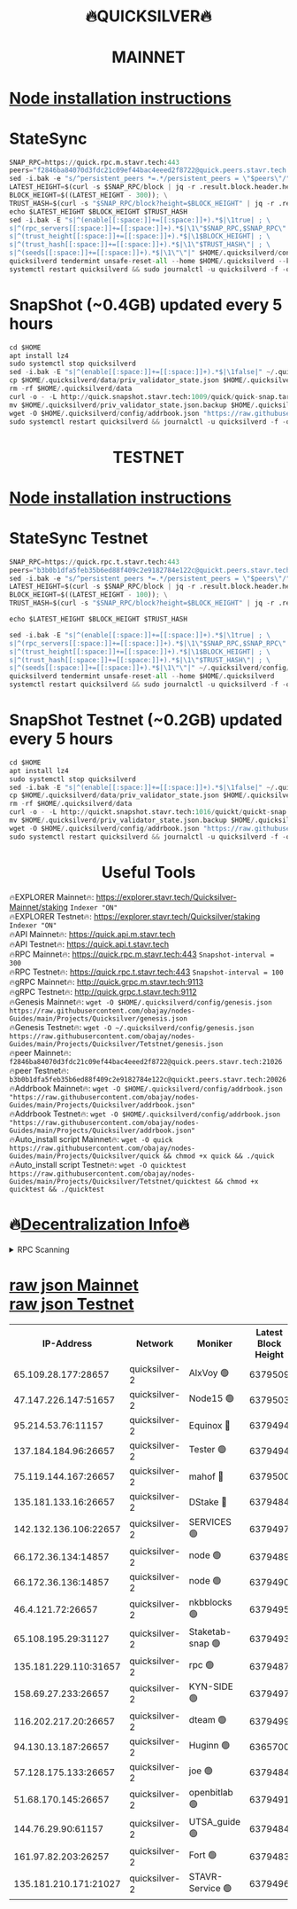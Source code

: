 <h1 align="center"> 🔥QUICKSILVER🔥</h1>

<h1 align="center"> MAINNET</h1>

[Node installation instructions](https://github.com/obajay/nodes-Guides/tree/main/Projects/Quicksilver)
=

# StateSync
```python
SNAP_RPC=https://quick.rpc.m.stavr.tech:443
peers="f2846ba84070d3fdc21c09ef44bac4eeed2f8722@quick.peers.stavr.tech:21026"
sed -i.bak -e "s/^persistent_peers *=.*/persistent_peers = \"$peers\"/" $HOME/.quicksilverd/config/config.toml
LATEST_HEIGHT=$(curl -s $SNAP_RPC/block | jq -r .result.block.header.height); \
BLOCK_HEIGHT=$((LATEST_HEIGHT - 300)); \
TRUST_HASH=$(curl -s "$SNAP_RPC/block?height=$BLOCK_HEIGHT" | jq -r .result.block_id.hash)
echo $LATEST_HEIGHT $BLOCK_HEIGHT $TRUST_HASH
sed -i.bak -E "s|^(enable[[:space:]]+=[[:space:]]+).*$|\1true| ; \
s|^(rpc_servers[[:space:]]+=[[:space:]]+).*$|\1\"$SNAP_RPC,$SNAP_RPC\"| ; \
s|^(trust_height[[:space:]]+=[[:space:]]+).*$|\1$BLOCK_HEIGHT| ; \
s|^(trust_hash[[:space:]]+=[[:space:]]+).*$|\1\"$TRUST_HASH\"| ; \
s|^(seeds[[:space:]]+=[[:space:]]+).*$|\1\"\"|" $HOME/.quicksilverd/config/config.toml
quicksilverd tendermint unsafe-reset-all --home $HOME/.quicksilverd --keep-addr-book
systemctl restart quicksilverd && sudo journalctl -u quicksilverd -f -o cat
```

# SnapShot (~0.4GB) updated every 5 hours
```python
cd $HOME
apt install lz4
sudo systemctl stop quicksilverd
sed -i.bak -E "s|^(enable[[:space:]]+=[[:space:]]+).*$|\1false|" ~/.quicksilverd/config/config.toml
cp $HOME/.quicksilverd/data/priv_validator_state.json $HOME/.quicksilverd/priv_validator_state.json.backup
rm -rf $HOME/.quicksilverd/data
curl -o - -L http://quick.snapshot.stavr.tech:1009/quick/quick-snap.tar.lz4 | lz4 -c -d - | tar -x -C $HOME/.quicksilverd --strip-components 2
mv $HOME/.quicksilverd/priv_validator_state.json.backup $HOME/.quicksilverd/data/priv_validator_state.json
wget -O $HOME/.quicksilverd/config/addrbook.json "https://raw.githubusercontent.com/obajay/nodes-Guides/main/Projects/Quicksilver/addrbook.json"
sudo systemctl restart quicksilverd && journalctl -u quicksilverd -f -o cat
```

<h1 align="center"> TESTNET</h1>

[Node installation instructions](https://github.com/obajay/nodes-Guides/tree/main/Projects/Quicksilver/Tetstnet)
=

# StateSync Testnet
```python
SNAP_RPC=https://quick.rpc.t.stavr.tech:443
peers="b3b0b1dfa5feb35b6ed88f409c2e9182784e122c@quickt.peers.stavr.tech:20026"
sed -i.bak -e "s/^persistent_peers *=.*/persistent_peers = \"$peers\"/" $HOME/.quicksilverd/config/config.toml
LATEST_HEIGHT=$(curl -s $SNAP_RPC/block | jq -r .result.block.header.height); \
BLOCK_HEIGHT=$((LATEST_HEIGHT - 100)); \
TRUST_HASH=$(curl -s "$SNAP_RPC/block?height=$BLOCK_HEIGHT" | jq -r .result.block_id.hash)

echo $LATEST_HEIGHT $BLOCK_HEIGHT $TRUST_HASH

sed -i.bak -E "s|^(enable[[:space:]]+=[[:space:]]+).*$|\1true| ; \
s|^(rpc_servers[[:space:]]+=[[:space:]]+).*$|\1\"$SNAP_RPC,$SNAP_RPC\"| ; \
s|^(trust_height[[:space:]]+=[[:space:]]+).*$|\1$BLOCK_HEIGHT| ; \
s|^(trust_hash[[:space:]]+=[[:space:]]+).*$|\1\"$TRUST_HASH\"| ; \
s|^(seeds[[:space:]]+=[[:space:]]+).*$|\1\"\"|" ~/.quicksilverd/config/config.toml
quicksilverd tendermint unsafe-reset-all --home $HOME/.quicksilverd
systemctl restart quicksilverd && sudo journalctl -u quicksilverd -f -o cat

```

# SnapShot Testnet (~0.2GB) updated every 5 hours
```python
cd $HOME
apt install lz4
sudo systemctl stop quicksilverd
sed -i.bak -E "s|^(enable[[:space:]]+=[[:space:]]+).*$|\1false|" ~/.quicksilverd/config/config.toml
cp $HOME/.quicksilverd/data/priv_validator_state.json $HOME/.quicksilverd/priv_validator_state.json.backup
rm -rf $HOME/.quicksilverd/data
curl -o - -L http://quickt.snapshot.stavr.tech:1016/quickt/quickt-snap.tar.lz4 | lz4 -c -d - | tar -x -C $HOME/.quicksilverd --strip-components 2
mv $HOME/.quicksilverd/priv_validator_state.json.backup $HOME/.quicksilverd/data/priv_validator_state.json
wget -O $HOME/.quicksilverd/config/addrbook.json "https://raw.githubusercontent.com/obajay/nodes-Guides/main/Projects/Quicksilver/Tetstnet/addrbook.json"
sudo systemctl restart quicksilverd && journalctl -u quicksilverd -f -o cat
```
 <h1 align="center"> Useful Tools</h1>

🔥EXPLORER Mainnet🔥:        https://explorer.stavr.tech/Quicksilver-Mainnet/staking    `Indexer "ON"` \
🔥EXPLORER Testnet🔥:        https://explorer.stavr.tech/Quicksilver/staking	        `Indexer "ON"` \
🔥API Mainnet🔥: 			 https://quick.api.m.stavr.tech \
🔥API Testnet🔥: 			 https://quick.api.t.stavr.tech \
🔥RPC Mainnet🔥:             https://quick.rpc.m.stavr.tech:443              `Snapshot-interval = 300` \
🔥RPC Testnet🔥:             https://quick.rpc.t.stavr.tech:443              `Snapshot-interval = 100` \
🔥gRPC Mainnet🔥:                    http://quick.grpc.m.stavr.tech:9113 \
🔥gRPC Testnet🔥:                    http://quick.grpc.t.stavr.tech:9112 \
🔥Genesis Mainnet🔥: `wget -O $HOME/.quicksilverd/config/genesis.json https://raw.githubusercontent.com/obajay/nodes-Guides/main/Projects/Quicksilver/genesis.json` \
🔥Genesis Testnet🔥: `wget -O ~/.quicksilverd/config/genesis.json https://raw.githubusercontent.com/obajay/nodes-Guides/main/Projects/Quicksilver/Tetstnet/genesis.json` \
🔥peer Mainnet🔥:					 `f2846ba84070d3fdc21c09ef44bac4eeed2f8722@quick.peers.stavr.tech:21026` \
🔥peer Testnet🔥:					 `b3b0b1dfa5feb35b6ed88f409c2e9182784e122c@quickt.peers.stavr.tech:20026` \
🔥Addrbook Mainnet🔥:    ```wget -O $HOME/.quicksilverd/config/addrbook.json "https://raw.githubusercontent.com/obajay/nodes-Guides/main/Projects/Quicksilver/addrbook.json"``` \
🔥Addrbook Testnet🔥:    ```wget -O $HOME/.quicksilverd/config/addrbook.json "https://raw.githubusercontent.com/obajay/nodes-Guides/main/Projects/Quicksilver/addrbook.json"``` \
🔥Auto_install script Mainnet🔥: ```wget -O quick https://raw.githubusercontent.com/obajay/nodes-Guides/main/Projects/Quicksilver/quick && chmod +x quick && ./quick``` \
🔥Auto_install script Testnet🔥: ```wget -O quicktest https://raw.githubusercontent.com/obajay/nodes-Guides/main/Projects/Quicksilver/Tetstnet/quicktest && chmod +x quicktest && ./quicktest```

🔥[Decentralization Info](https://github.com/obajay/StateSync-snapshots/tree/main/Projects/Quicksilver/Decentralization)🔥
=

<details>
<summary>RPC Scanning</summary>

<h2 align="center"> We scan nodes in real time every 4 hours. And we provide the final result of RPC endpoints.
We cannot influence the operation of these nodes in any way. </h2>


```python
If Voting Power is higher than 0 --> then the Node is a validator of the network and may be subject to attack and be a potential threat to the chain.
```
```python
We marked such validators with a red symbol
```

</details>

[raw json Mainnet](https://rpc-check.quickm.stavr.tech/quickm/rpc-quickm-result.json) \
[raw json Testnet](https://github.com/obajay/StateSync-snapshots/tree/main/Projects/Quicksilver/Rpc-Check-Testnet)
=


<table><tr><th>IP-Address</th><th>Network</th><th>Moniker</th><th>Latest Block Height</th><th>Earliest Block Height</th><th>Catching Up</th><th>Tx Index</th><th>Voting Power</th><th>Scan Time</th></tr><tr><td>65.109.28.177:28657</td><td>quicksilver-2</td><td>AlxVoy 🟢</td><td>6379509</td><td>3562001</td><td>False</td><td>off</td><td>0</td><td>2024-03-13T15:43:50.636894484UTC</td></tr><tr><td>47.147.226.147:51657</td><td>quicksilver-2</td><td>Node15 🟢</td><td>6379503</td><td>5151648</td><td>False</td><td>off</td><td>0</td><td>2024-03-13T15:43:13.566086722UTC</td></tr><tr><td>95.214.53.76:11157</td><td>quicksilver-2</td><td>Equinox 🔴</td><td>6379494</td><td>5322496</td><td>False</td><td>on</td><td>215771</td><td>2024-03-13T15:42:17.993461875UTC</td></tr><tr><td>137.184.184.96:26657</td><td>quicksilver-2</td><td>Tester 🟢</td><td>6379494</td><td>5550692</td><td>False</td><td>off</td><td>0</td><td>2024-03-13T15:42:18.877865010UTC</td></tr><tr><td>75.119.144.167:26657</td><td>quicksilver-2</td><td>mahof 🔴</td><td>6379500</td><td>5654794</td><td>False</td><td>on</td><td>287749</td><td>2024-03-13T15:42:58.029440317UTC</td></tr><tr><td>135.181.133.16:26657</td><td>quicksilver-2</td><td>DStake 🔴</td><td>6379484</td><td>5807001</td><td>False</td><td>on</td><td>79272</td><td>2024-03-13T15:41:22.368919666UTC</td></tr><tr><td>142.132.136.106:22657</td><td>quicksilver-2</td><td>SERVICES 🟢</td><td>6379497</td><td>5920001</td><td>False</td><td>on</td><td>0</td><td>2024-03-13T15:42:38.880618315UTC</td></tr><tr><td>66.172.36.134:14857</td><td>quicksilver-2</td><td>node 🟢</td><td>6379489</td><td>5950756</td><td>False</td><td>on</td><td>0</td><td>2024-03-13T15:41:51.656796906UTC</td></tr><tr><td>66.172.36.136:14857</td><td>quicksilver-2</td><td>node 🟢</td><td>6379490</td><td>5950756</td><td>False</td><td>on</td><td>0</td><td>2024-03-13T15:41:54.476984079UTC</td></tr><tr><td>46.4.121.72:26657</td><td>quicksilver-2</td><td>nkbblocks 🟢</td><td>6379495</td><td>6056301</td><td>False</td><td>on</td><td>0</td><td>2024-03-13T15:42:27.420269602UTC</td></tr><tr><td>65.108.195.29:31127</td><td>quicksilver-2</td><td>Staketab-snap 🟢</td><td>6379493</td><td>6075001</td><td>False</td><td>off</td><td>0</td><td>2024-03-13T15:42:11.558329592UTC</td></tr><tr><td>135.181.229.110:31657</td><td>quicksilver-2</td><td>rpc 🟢</td><td>6379487</td><td>6133480</td><td>False</td><td>on</td><td>0</td><td>2024-03-13T15:41:38.331799064UTC</td></tr><tr><td>158.69.27.233:26657</td><td>quicksilver-2</td><td>KYN-SIDE 🟢</td><td>6379497</td><td>6159001</td><td>False</td><td>on</td><td>0</td><td>2024-03-13T15:42:34.121715807UTC</td></tr><tr><td>116.202.217.20:26657</td><td>quicksilver-2</td><td>dteam 🟢</td><td>6379499</td><td>6169501</td><td>False</td><td>on</td><td>0</td><td>2024-03-13T15:42:49.540136203UTC</td></tr><tr><td>94.130.13.187:26657</td><td>quicksilver-2</td><td>Huginn 🟢</td><td>6365700</td><td>6231630</td><td>False</td><td>on</td><td>0</td><td>2024-03-13T15:42:39.111339109UTC</td></tr><tr><td>57.128.175.133:26657</td><td>quicksilver-2</td><td>joe 🟢</td><td>6379484</td><td>6246344</td><td>False</td><td>on</td><td>0</td><td>2024-03-13T15:41:25.254881458UTC</td></tr><tr><td>51.68.170.145:26657</td><td>quicksilver-2</td><td>openbitlab 🟢</td><td>6379491</td><td>6309483</td><td>False</td><td>on</td><td>0</td><td>2024-03-13T15:42:00.942903457UTC</td></tr><tr><td>144.76.29.90:61157</td><td>quicksilver-2</td><td>UTSA_guide 🟢</td><td>6379484</td><td>6316825</td><td>False</td><td>on</td><td>0</td><td>2024-03-13T15:41:22.902391101UTC</td></tr><tr><td>161.97.82.203:26257</td><td>quicksilver-2</td><td>Fort 🟢</td><td>6379483</td><td>6365727</td><td>False</td><td>on</td><td>0</td><td>2024-03-13T15:41:19.899960377UTC</td></tr><tr><td>135.181.210.171:21027</td><td>quicksilver-2</td><td>STAVR-Service 🟢</td><td>6379496</td><td>6377001</td><td>False</td><td>on</td><td>0</td><td>2024-03-13T15:42:34.565878676UTC</td></tr></table>
